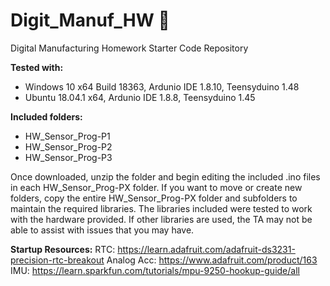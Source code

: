 # Digit_Manuf_HW  :paw_prints:
Digital Manufacturing Homework Starter Code Repository 

**Tested with:**
* Windows 10 x64 Build 18363, Ardunio IDE 1.8.10, Teensyduino 1.48
* Ubuntu 18.04.1 x64, Ardunio IDE 1.8.8, Teensyduino 1.45

**Included folders:**
- HW_Sensor_Prog-P1
- HW_Sensor_Prog-P2
- HW_Sensor_Prog-P3

Once downloaded, unzip the folder and begin editing the included .ino files in each HW_Sensor_Prog-PX folder. If you want to move or create new folders, copy the entire HW_Sensor_Prog-PX folder and subfolders to maintain the required libraries. The libraries included were tested to work with the hardware provided. If other libraries are used, the TA may not be able to assist with issues that you may have.

**Startup Resources:**
RTC: https://learn.adafruit.com/adafruit-ds3231-precision-rtc-breakout
Analog Acc: https://www.adafruit.com/product/163
IMU: https://learn.sparkfun.com/tutorials/mpu-9250-hookup-guide/all
